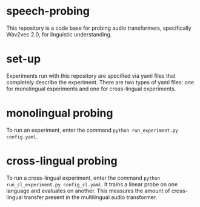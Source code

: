 # speech-probing

This repository is a code base for probing audio transformers, specifically Wav2vec 2.0, for linguistic understanding. 

# set-up

Experiments run with this repository are specified via yaml files that completely describe the experiment. There are two types of yaml files: one for monolingual experiments and one for cross-lingual experiments. 

# monolingual probing

To run an experiment, enter the command ```python run_experiment.py config.yaml```. 

# cross-lingual probing

To run a cross-lingual experiment, enter the command ```python run_cl_experiment.py config_cl.yaml```. It trains a linear probe on one language and evaluates on another. This measures the amount of cross-lingual transfer present in the multilingual audio transformer.
